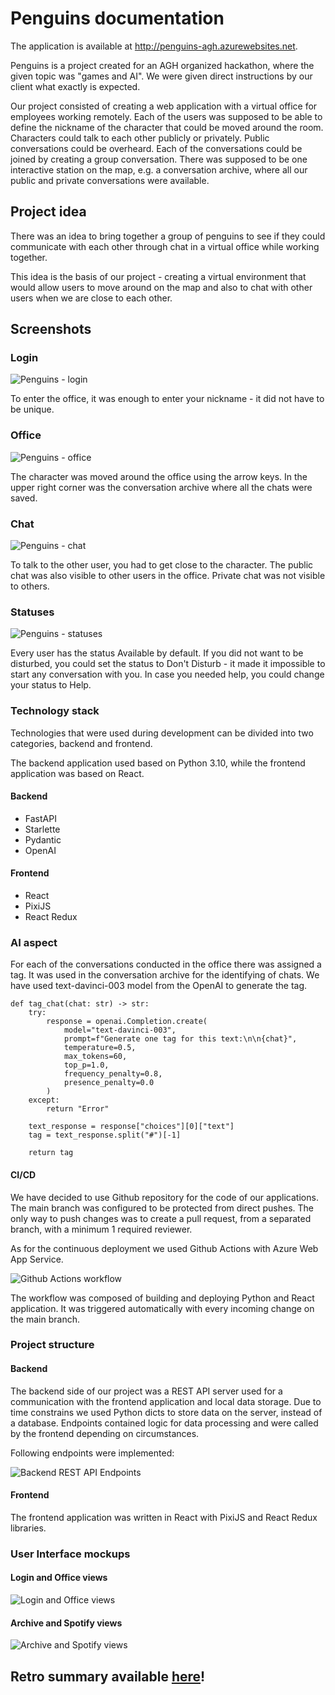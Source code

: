 # Penguins documentation

The application is available at http://penguins-agh.azurewebsites.net.

Penguins is a project created for an AGH organized hackathon, where the given topic was "games and AI". 
We were given direct instructions by our client what exactly is expected.

Our project consisted of creating a web application with a virtual office for employees working remotely. 
Each of the users was supposed to be able to define the nickname of the character that could be moved around the room.
Characters could talk to each other publicly or privately. Public conversations could be overheard. Each of the conversations could be joined by creating a group conversation.
There was supposed to be one interactive station on the map, e.g. a conversation archive, where all our public and private conversations were available.

## Project idea

There was an idea to bring together a group of penguins to see if they could communicate with each other through chat in a virtual office while working together.

This idea is the basis of our project - creating a virtual environment that would allow users to move around on the map and also to chat with other users when we are close to each other.

## Screenshots

### Login

![Penguins - login](./images/penguins-login.png)

To enter the office, it was enough to enter your nickname - it did not have to be unique.

### Office

![Penguins - office](./images/penguins-office.png)

The character was moved around the office using the arrow keys. In the upper right corner was the conversation archive where all the chats were saved.

### Chat

![Penguins - chat](./images/penguins-chat.png)

To talk to the other user, you had to get close to the character. 
The public chat was also visible to other users in the office. 
Private chat was not visible to others.

### Statuses

![Penguins - statuses](./images/penguins-statuses.png)

Every user has the status Available by default. 
If you did not want to be disturbed, you could set the status to Don't Disturb - it made it impossible to start any conversation with you.
In case you needed help, you could change your status to Help.

### Technology stack

Technologies that were used during development can be divided into two categories, backend and frontend.

The backend application used based on Python 3.10, while the frontend application was based on React.

#### Backend
- FastAPI
- Starlette
- Pydantic
- OpenAI

#### Frontend
- React
- PixiJS
- React Redux

### AI aspect

For each of the conversations conducted in the office there was assigned a tag.
It was used in the conversation archive for the identifying of chats.
We have used text-davinci-003 model from the OpenAI to generate the tag.

```
def tag_chat(chat: str) -> str:
    try:
        response = openai.Completion.create(
            model="text-davinci-003",
            prompt=f"Generate one tag for this text:\n\n{chat}",
            temperature=0.5,
            max_tokens=60,
            top_p=1.0,
            frequency_penalty=0.8,
            presence_penalty=0.0
        )
    except:
        return "Error"

    text_response = response["choices"][0]["text"]
    tag = text_response.split("#")[-1]

    return tag
```

#### CI/CD

We have decided to use Github repository for the code of our applications. 
The main branch was configured to be protected from direct pushes.
The only way to push changes was to create a pull request, from a separated branch, with a minimum 1 required reviewer.

As for the continuous deployment we used Github Actions with Azure Web App Service.

![Github Actions workflow](./images/github_actions_workflow.png)

The workflow was composed of building and deploying Python and React application. 
It was triggered automatically with every incoming change on the main branch.

### Project structure

#### Backend

The backend side of our project was a REST API server used for a communication with the frontend application and local data storage.
Due to time constrains we used Python dicts to store data on the server, instead of a database.
Endpoints contained logic for data processing and were called by the frontend depending on circumstances.

Following endpoints were implemented:

![Backend REST API Endpoints](./images/backend-endpoints.png)

#### Frontend

The frontend application was written in React with PixiJS and React Redux libraries.

### User Interface mockups

#### Login and Office views

![Login and Office views](./images/mockup_login_office.png)

#### Archive and Spotify views

![Archive and Spotify views](./images/mockup_archive_spotify.png)

## Retro summary available [here](https://docs.google.com/document/d/13KgfaAktUGKDpNlLqomJM_HM2gQrgXCGaII5BjkcpSM/edit?usp=sharing)!
